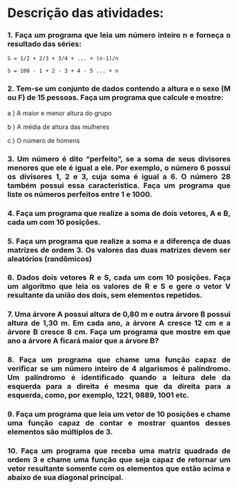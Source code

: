 # Descrição das atividades: 
<h3 style="text-align:justify">1. Faça um programa que leia um número inteiro n e forneça o resultado das séries:</h3>

```
S = 1/2 + 2/3 + 3/4 + ... + (n-1)/n
```

```
S = 100 - 1 + 2 - 3 + 4 - 5 ... + n
```
<h3 style="text-align:justify">2. Tem-se um conjunto de dados contendo a altura e o sexo (M ou F) de 15 pessoas. Faça um programa que calcule e
mostre:</h3>
<p>a ) A maior e menor altura do grupo</p>
<p>b ) A média de altura das mulheres</p>
<p>c ) O número de homens</p>
<h3 style="text-align:justify">3. Um número é dito “perfeito”, se a soma de seus divisores menores que ele é igual a ele. Por exemplo, o número 6
possui os divisores 1, 2 e 3, cuja soma é igual a 6. O número 28 também possui essa característica. Faça um programa
que liste os números perfeitos entre 1 e 1000.</h3>
<h3 style="text-align:justify">4. Faça um programa que realize a soma de dois vetores, A e B, cada um 
com 10 posições.</h3>
<h3 style="text-align:justify">5. Faça um programa que realize a soma e a diferença de duas matrizes de
 ordem 3. Os valores das duas matrizes devem ser aleatórios (randômicos)</h3>
<h3 style="text-align:justify">6. Dados dois vetores R e S, cada um com 10 posições. Faça um algoritmo que leia os valores de R e S e gere o vetor V
resultante da união dos dois, sem elementos repetidos.</h3>
<h3 style="text-align:justify">7. Uma árvore A possui altura de 0,80 m e outra árvore B possui altura de 1,30 m. Em cada ano, a árvore A cresce 12 cm
e a árvore B cresce 8 cm. Faça um programa que mostre em que ano a árvore A ficará maior que a árvore B?</h3>
<h3 style="text-align:justify">8. Faça um programa que chame uma função capaz de verificar se um número inteiro de 4 algarismos é palíndromo.
Um palíndromo é identificado quando a leitura dele da esquerda para a direita é mesma que da direita para a
esquerda, como, por exemplo, 1221, 9889, 1001 etc.</h3>
<h3 style="text-align:justify">9. Faça um programa que leia um vetor de 10 posições e chame uma função capaz de contar e mostrar quantos desses
elementos são múltiplos de 3.</h3>
<h3 style="text-align:justify">10. Faça um programa que receba uma matriz quadrada de ordem 3 e chame uma função que seja capaz de retornar um
vetor resultante somente com os elementos que estão acima e abaixo de sua diagonal principal.</h3>